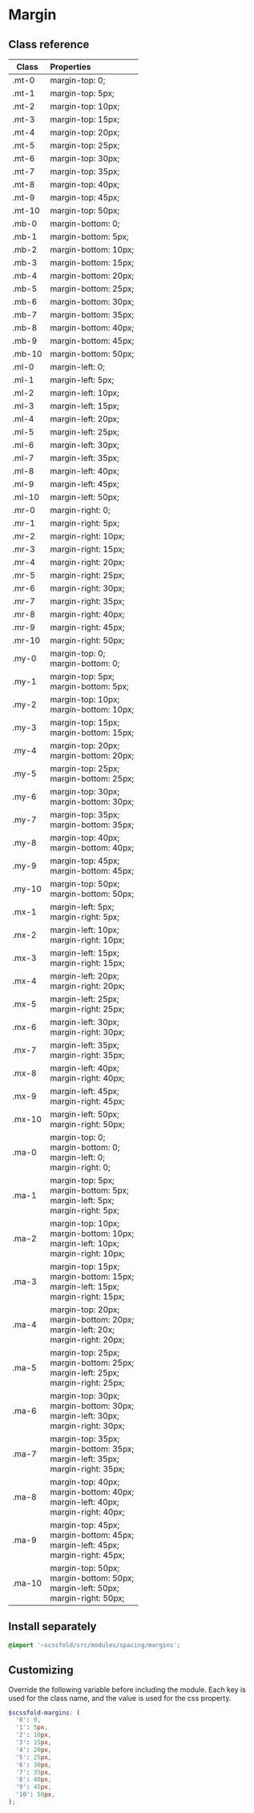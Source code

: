 # Margin

## Class reference

| Class                  | Properties                                       |
| ---------------------- | :----------------------------------------------- |
| .mt-0                  | margin-top: 0;                                   |
| .mt-1                  | margin-top: 5px;                                 |
| .mt-2                  | margin-top: 10px;                                |
| .mt-3                  | margin-top: 15px;                                |
| .mt-4                  | margin-top: 20px;                                |
| .mt-5                  | margin-top: 25px;                                |
| .mt-6                  | margin-top: 30px;                                |
| .mt-7                  | margin-top: 35px;                                |
| .mt-8                  | margin-top: 40px;                                |
| .mt-9                  | margin-top: 45px;                                |
| .mt-10                 | margin-top: 50px;                                |
| .mb-0                  | margin-bottom: 0;                                |
| .mb-1                  | margin-bottom: 5px;                              |
| .mb-2                  | margin-bottom: 10px;                             |
| .mb-3                  | margin-bottom: 15px;                             |
| .mb-4                  | margin-bottom: 20px;                             |
| .mb-5                  | margin-bottom: 25px;                             |
| .mb-6                  | margin-bottom: 30px;                             |
| .mb-7                  | margin-bottom: 35px;                             |
| .mb-8                  | margin-bottom: 40px;                             |
| .mb-9                  | margin-bottom: 45px;                             |
| .mb-10                 | margin-bottom: 50px;                             |
| .ml-0                  | margin-left: 0;                                  |
| .ml-1                  | margin-left: 5px;                                |
| .ml-2                  | margin-left: 10px;                               |
| .ml-3                  | margin-left: 15px;                               |
| .ml-4                  | margin-left: 20px;                               |
| .ml-5                  | margin-left: 25px;                               |
| .ml-6                  | margin-left: 30px;                               |
| .ml-7                  | margin-left: 35px;                               |
| .ml-8                  | margin-left: 40px;                               |
| .ml-9                  | margin-left: 45px;                               |
| .ml-10                 | margin-left: 50px;                               |
| .mr-0                  | margin-right: 0;                                 |
| .mr-1                  | margin-right: 5px;                               |
| .mr-2                  | margin-right: 10px;                              |
| .mr-3                  | margin-right: 15px;                              |
| .mr-4                  | margin-right: 20px;                              |
| .mr-5                  | margin-right: 25px;                              |
| .mr-6                  | margin-right: 30px;                              |
| .mr-7                  | margin-right: 35px;                              |
| .mr-8                  | margin-right: 40px;                              |
| .mr-9                  | margin-right: 45px;                              |
| .mr-10                 | margin-right: 50px;                              |
| .my-0                  | margin-top: 0;<br> margin-bottom: 0;             |
| .my-1                  | margin-top: 5px;<br> margin-bottom: 5px;         |
| .my-2                  | margin-top: 10px;<br> margin-bottom: 10px;       |
| .my-3                  | margin-top: 15px;<br> margin-bottom: 15px;       |
| .my-4                  | margin-top: 20px;<br> margin-bottom: 20px;       |
| .my-5                  | margin-top: 25px;<br> margin-bottom: 25px;       |
| .my-6                  | margin-top: 30px;<br> margin-bottom: 30px;       |
| .my-7                  | margin-top: 35px;<br> margin-bottom: 35px;       |
| .my-8                  | margin-top: 40px;<br> margin-bottom: 40px;       |
| .my-9                  | margin-top: 45px;<br> margin-bottom: 45px;       |
| .my-10                 | margin-top: 50px;<br> margin-bottom: 50px;       |
| .mx-1                  | margin-left: 5px;<br> margin-right: 5px;         |
| .mx-2                  | margin-left: 10px;<br> margin-right: 10px;       |
| .mx-3                  | margin-left: 15px;<br> margin-right: 15px;       |
| .mx-4                  | margin-left: 20px;<br> margin-right: 20px;       |
| .mx-5                  | margin-left: 25px;<br> margin-right: 25px;       |
| .mx-6                  | margin-left: 30px;<br> margin-right: 30px;       |
| .mx-7                  | margin-left: 35px;<br> margin-right: 35px;       |
| .mx-8                  | margin-left: 40px;<br> margin-right: 40px;       |
| .mx-9                  | margin-left: 45px;<br> margin-right: 45px;       |
| .mx-10                 | margin-left: 50px;<br> margin-right: 50px;       |
| .ma-0                  | margin-top: 0; <br> margin-bottom: 0; <br> margin-left: 0; <br> margin-right: 0;                                                  |
| .ma-1                  | margin-top: 5px; <br> margin-bottom: 5px; <br> margin-left: 5px; <br> margin-right: 5px;                                          |
| .ma-2                  | margin-top: 10px; <br> margin-bottom: 10px; <br> margin-left: 10px; <br> margin-right: 10px;                                      |
| .ma-3                  | margin-top: 15px; <br> margin-bottom: 15px; <br> margin-left: 15px; <br> margin-right: 15px;                                      |
| .ma-4                  | margin-top: 20px; <br> margin-bottom: 20px; <br> margin-left: 20x; <br> margin-right: 20px;                                      |
| .ma-5                  | margin-top: 25px; <br> margin-bottom: 25px; <br> margin-left: 25px; <br> margin-right: 25px;                                      |
| .ma-6                  | margin-top: 30px; <br> margin-bottom: 30px; <br> margin-left: 30px; <br> margin-right: 30px;                                      |
| .ma-7                  | margin-top: 35px; <br> margin-bottom: 35px; <br> margin-left: 35px; <br> margin-right: 35px;                                      |
| .ma-8                  | margin-top: 40px; <br> margin-bottom: 40px; <br> margin-left: 40px; <br> margin-right: 40px;                                      |
| .ma-9                  | margin-top: 45px; <br> margin-bottom: 45px; <br> margin-left: 45px; <br> margin-right: 45px;                                      |
| .ma-10                 | margin-top: 50px; <br> margin-bottom: 50px; <br> margin-left: 50px; <br> margin-right: 50px;                                      |

## Install separately

```scss
@import '~scssfold/src/modules/spacing/margins';
```

## Customizing

Override the following variable before including the module. Each key is used for the class name, and the value is used for the css property.

```scss
$scssfold-margins: (
  '0': 0,
  '1': 5px,
  '2': 10px,
  '3': 15px,
  '4': 20px,
  '5': 25px,
  '6': 30px,
  '7': 35px,
  '8': 40px,
  '9': 45px,
  '10': 50px,
);
```
